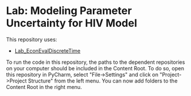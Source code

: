 # Lab: Modeling Parameter Uncertainty for HIV Model

This repository uses:
- [Lab_EconEvalDiscreteTime](https://github.com/HPM573/Lab_EconEvalDiscreteTime)

To run the code in this repository, the paths to the dependent repositories on your computer should 
be included in the Content Root. 
To do so, open this repository in PyCharm, select "File->Settings" and click on 
"Project->Project Structure" from the left menu. 
You can now add folders to the Content Root in the right menu.